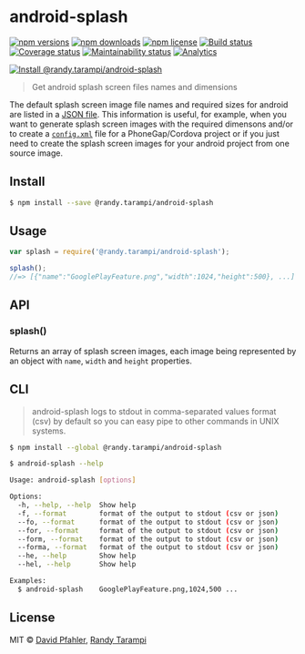 # android-splash 

[![npm versions](https://img.shields.io/npm/v/@randy.tarampi/android-splash.svg?style=flat-square)](https://www.npmjs.org/package/@randy.tarampi/android-splash)
[![npm downloads](https://img.shields.io/npm/dt/@randy.tarampi/android-splash.svg?style=flat-square)](https://www.npmjs.com/package/@randy.tarampi/android-splash)
[![npm license](https://img.shields.io/npm/l/@randy.tarampi/android-splash.svg?registry_uri=https%3A%2F%2Fregistry.npmjs.com&style=flat-square)](https://www.npmjs.com/package/@randy.tarampi/android-splash)
[![Build status](https://img.shields.io/travis/com/randytarampi/pwa.svg?style=flat-square)](https://travis-ci.com/randytarampi/pwa)
[![Coverage status](https://img.shields.io/coveralls/randytarampi/pwa.svg?style=flat-square)](https://coveralls.io/github/randytarampi/pwa?branch=master)
[![Maintainability status](https://img.shields.io/codeclimate/maintainability-percentage/randytarampi/pwa.svg?style=flat-square)](https://codeclimate.com/github/randytarampi/pwa/maintainability)
[![Analytics](https://ga-beacon.appspot.com/UA-50921068-1/beacon/github/randytarampi/android-splash/?flat&useReferrer)](https://github.com/igrigorik/ga-beacon)


[![Install @randy.tarampi/android-splash](https://nodeico.herokuapp.com/@randy.tarampi/android-splash.svg)](https://www.npmjs.com/package/@randy.tarampi/android-splash)

> Get android splash screen files names and dimensions

The default splash screen image file names and required sizes for android are listed in a [JSON file](splash.json). This information is useful, for example, when you want to generate splash screen images with the required dimensons and/or to create a [`config.xml`](http://docs.phonegap.com/en/3.5.0/config_ref_images.md.html) file for a PhoneGap/Cordova project or if you just need to create the splash screen images for your android project from one source image.


## Install

```sh
$ npm install --save @randy.tarampi/android-splash
```


## Usage

```js
var splash = require('@randy.tarampi/android-splash');

splash();
//=> [{"name":"GooglePlayFeature.png","width":1024,"height":500}, ...]
```


## API

### splash()

Returns an array of splash screen images, each image being represented by an object with `name`, `width` and `height` properties.

## CLI
> android-splash logs to stdout in comma-separated values format (csv) by default so you can easy pipe to other commands in UNIX systems.

```sh
$ npm install --global @randy.tarampi/android-splash
```

```sh
$ android-splash --help

Usage: android-splash [options]

Options:
  -h, --help, --help  Show help                                                 
  -f, --format        format of the output to stdout (csv or json)              
  --fo, --format      format of the output to stdout (csv or json)              
  --for, --format     format of the output to stdout (csv or json)              
  --form, --format    format of the output to stdout (csv or json)              
  --forma, --format   format of the output to stdout (csv or json)              
  --he, --help        Show help                                                 
  --hel, --help       Show help                                                 

Examples:
  $ android-splash    GooglePlayFeature.png,1024,500 ...   
```

## License
MIT © [David Pfahler](http://excellenteasy.com), [Randy Tarampi](http://randytarampi.ca)
